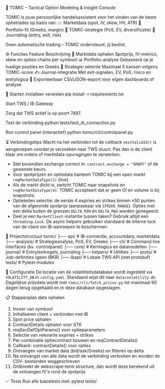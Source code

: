 🧠 TOMIC – Tactical Option Modeling & Insight Console

TOMIC is jouw persoonlijke handelsassistent voor het vinden van de beste optietrades op basis van:
📈 Marketdata (spot, IV, skew, HV, ATR)
💼 Portfolio-fit (Greeks, margin)
🧠 TOMIC-strategie (PoS, EV, diversificatie)
📓 Journaling (entry, exit, risk)

Geen automatische trading – TOMIC ondersteunt, jij beslist.

⚙️ Functies
Feature	Beschrijving
📡 Marktdata ophalen	Spotprijs, IV-metrics, skew en option chains per symbool
📊 Portfolio-analyse	Gebaseerd op je huidige posities en Greeks
🎯 Strategie-selectie	Maximaal 5 kansen volgens TOMIC-score
✍️ Journal-integratie	Met exit-signalen, EV, PoS, risico en entrylogica
📁 Exporteerbaar	CSV/JSON-export voor eigen dashboards of analyse

🚀 Starten
Installeer vereisten
pip install -r requirements.txt

Start TWS / IB Gateway

Zorg dat TWS actief is op poort 7497.

Test de verbinding
python tests/test_ib_connection.py

Run control panel (interactief)
python tomic/cli/controlpanel.py

⏳ Verbindingstips
Wacht na het verbinden tot de callback `nextValidId()` is aangeroepen voordat
je verzoeken naar TWS stuurt. Pas dan is de client klaar om orders of
marktdata-opvragingen te verwerken.

- Stel bovendien exchange correct in:
  `contract.exchange = "SMART"` of de gewenste beurs.
- Voor spotprijzen en optiedata hanteert TOMIC bij een open markt `reqMarketDataType(1)` (live). 
- Als de markt dicht is, switcht TOMIC naar snapshots en `reqMarketDataType(4)`. TOMIC accepteert 
  dat er geen OI en volume is bij snapshots.
- Optieketen selectie: de eerste 4 expiries en strikes binnen ±50 punten van de
  afgeronde spotprijs (aanpasbaar via `STRIKE_RANGE`). Opties met een delta
  buiten de grenzen `DELTA_MIN` en `DELTA_MAX` worden genegeerd.
- Deel je een `MarketClient`-instantie tussen taken? Gebruik altijd een
  `threading.Lock`. De async helpers gebruiken standaard de interne lock van de
  client om IB-aanroepen te beschermen.

📂 Projectstructuur
tomic/
├── api/               # IB-connectie, accountdata, marketdata
├── analysis/          # Strategieanalyse, PoS, EV, Greeks
├── cli/               # Command line interfaces (bv. controlpanel)
├── core/              # Kernlogica en datamodellen
├── journal/           # Entry/exitregels, journaling
├── helpers/           # Utilities
├── proto/             # Job-definities (geen IBKR)
├── ibapi/             # Lokale TWS API (met protobuf)
tests/                 # Pytest-modules

📄 Configuratie
De locatie van de volatiliteitsdatabase wordt ingesteld via `VOLATILITY_DB` in
`config.yaml`. Standaard wijst dit naar `data/volatility.db`.
Dagelijkse prijsdata wordt met `tomic/cli/fetch_prices.py` tot maximaal 90 dagen
terug opgehaald en in deze database opgeslagen.


📋 Stappenplan data ophalen
1. Invoer van symbool
2. Initialiseren client + verbinden met IB
3. Spot price ophalen
4. ContractDetails ophalen voor STK
5. reqSecDefOptParams() voor optieparameters
6. Selectie van relevante expiries + strikes
7. Per combinatie optiecontract bouwen en reqContractDetails()
8. Callback: contractDetails() voor opties
9. Ontvangen van market data (bid/ask/Greeks) en filteren op delta
10. Na ontvangst van alle data wordt de verbinding verbroken en worden de CSV-
    bestanden weggeschreven
11. Ontbreekt de webscrape-term structure, dan wordt deze berekend uit de
    ontvangen IV's rond de spotprijs


✅ Tests
Run alle basistests met:
pytest tests/